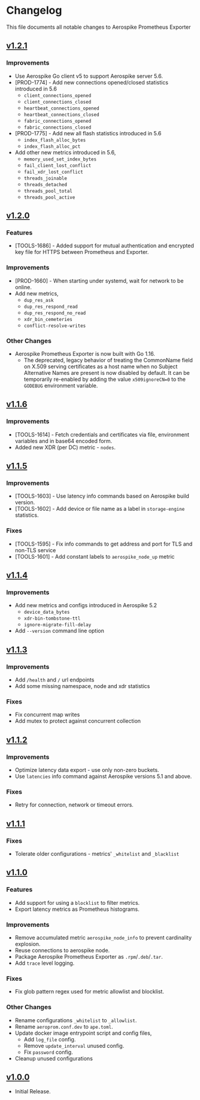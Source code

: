 # Changelog

This file documents all notable changes to Aerospike Prometheus Exporter


## [v1.2.1](https://github.com/aerospike/aerospike-prometheus-exporter/releases/tag/v1.2.1)

### Improvements
- Use Aerospike Go client v5 to support Aerospike server 5.6.
- [PROD-1774] - Add new connections opened/closed statistics introduced in 5.6
    - `client_connections_opened`
    - `client_connections_closed`
    - `heartbeat_connections_opened`
    - `heartbeat_connections_closed`
    - `fabric_connections_opened`
    - `fabric_connections_closed`
- [PROD-1775] - Add new all flash statistics introduced in 5.6
    - `index_flash_alloc_bytes`
    - `index_flash_alloc_pct`
- Add other new metrics introduced in 5.6,
    - `memory_used_set_index_bytes`
    - `fail_client_lost_conflict`
    - `fail_xdr_lost_conflict`
    - `threads_joinable`
    - `threads_detached`
    - `threads_pool_total`
    - `threads_pool_active`


## [v1.2.0](https://github.com/aerospike/aerospike-prometheus-exporter/releases/tag/v1.2.0)

### Features
- [TOOLS-1686] - Added support for mutual authentication and encrypted key file for HTTPS between Prometheus and Exporter.

### Improvements
- [PROD-1660] - When starting under systemd, wait for network to be online.
- Add new metrics,
  - `dup_res_ask`
  - `dup_res_respond_read`
  - `dup_res_respond_no_read`
  - `xdr_bin_cemeteries`
  - `conflict-resolve-writes`

### Other Changes
- Aerospike Prometheus Exporter is now built with Go 1.16.
    - The deprecated, legacy behavior of treating the CommonName field on X.509 serving certificates as a host name when no Subject Alternative Names are present is now disabled by default. It can be temporarily re-enabled by adding the value `x509ignoreCN=0` to the `GODEBUG` environment variable.


## [v1.1.6](https://github.com/aerospike/aerospike-prometheus-exporter/releases/tag/v1.1.6)

### Improvements
- [TOOLS-1614] - Fetch credentials and certificates via file, environment variables and in base64 encoded form.
- Added new XDR (per DC) metric - `nodes`.


## [v1.1.5](https://github.com/aerospike/aerospike-prometheus-exporter/releases/tag/v1.1.5)

### Improvements
- [TOOLS-1603] - Use latency info commands based on Aerospike build version.
- [TOOLS-1602] - Add device or file name as a label in `storage-engine` statistics.

### Fixes
- [TOOLS-1595] - Fix info commands to get address and port for TLS and non-TLS service
- [TOOLS-1601] - Add constant labels to `aerospike_node_up` metric


## [v1.1.4](https://github.com/aerospike/aerospike-prometheus-exporter/releases/tag/v1.1.4)

### Improvements
- Add new metrics and configs introduced in Aerospike 5.2
    - `device_data_bytes`
    - `xdr-bin-tombstone-ttl`
    - `ignore-migrate-fill-delay`
- Add `--version` command line option


## [v1.1.3](https://github.com/aerospike/aerospike-prometheus-exporter/releases/tag/v1.1.3)

### Improvements
- Add `/health` and `/` url endpoints
- Add some missing namespace, node and xdr statistics

### Fixes
- Fix concurrent map writes
- Add mutex to protect against concurrent collection


## [v1.1.2](https://github.com/aerospike/aerospike-prometheus-exporter/releases/tag/v1.1.2)

### Improvements
- Optimize latency data export - use only non-zero buckets.
- Use `latencies` info command against Aerospike versions 5.1 and above.

### Fixes
- Retry for connection, network or timeout errors.


## [v1.1.1](https://github.com/aerospike/aerospike-prometheus-exporter/releases/tag/v1.1.1)

### Fixes
- Tolerate older configurations - metrics' `_whitelist` and `_blacklist`


## [v1.1.0](https://github.com/aerospike/aerospike-prometheus-exporter/releases/tag/v1.1.0)

### Features
- Add support for using a `blocklist` to filter metrics.
- Export latency metrics as Prometheus histograms.

### Improvements
- Remove accumulated metric `aerospike_node_info` to prevent cardinality explosion.
- Reuse connections to aerospike node.
- Package Aerospike Prometheus Exporter as `.rpm`/`.deb`/`.tar`.
- Add `trace` level logging.

### Fixes
- Fix glob pattern regex used for metric allowlist and blocklist.

### Other Changes
- Rename configurations `_whitelist` to `_allowlist`.
- Rename `aeroprom.conf.dev` to `ape.toml`.
- Update docker image entrypoint script and config files,
    - Add `log_file` config.
    - Remove `update_interval` unused config.
    - Fix `password` config.
- Cleanup unused configurations


## [v1.0.0](https://github.com/aerospike/aerospike-prometheus-exporter/releases/tag/v1.0.0)

- Initial Release.